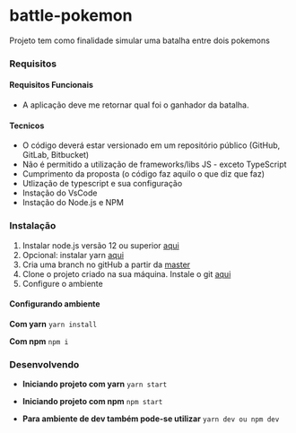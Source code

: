 # battle-pokemon

Projeto tem como finalidade simular uma batalha entre dois pokemons

### Requisitos

#### Requisitos Funcionais

- A aplicação deve me retornar qual foi o ganhador da batalha.

#### Tecnicos

- O código deverá estar versionado em um repositório público (GitHub, GitLab, Bitbucket)
- Não é permitido a utilização de frameworks/libs JS - exceto TypeScript
- Cumprimento da proposta (o código faz aquilo o que diz que faz)
- Utlização de typescript e sua configuração
- Instação do VsCode
- Instação do Node.js e NPM

### Instalação

1. Instalar node.js versão 12 ou superior [aqui](https://nodejs.org/en/)
2. Opcional: instalar yarn [aqui](https://classic.yarnpkg.com/en/docs/install/#windows-stable)
3. Cria uma branch no gitHub a partir da [master](https://github.com/SabrinaTravasso/battle-pokemon)
4. Clone o projeto criado na sua máquina. Instale o git [aqui](https://git-scm.com/downloads)
5. Configure o ambiente

#### Configurando ambiente

**Com yarn**
`yarn install`

**Com npm**
`npm i`

### Desenvolvendo

- **Iniciando projeto com yarn**
  `yarn start`

- **Iniciando projeto com npm**
  `npm start`

- **Para ambiente de dev também pode-se utilizar**
  `yarn dev ou npm dev`

